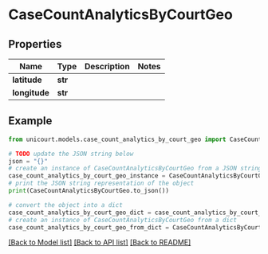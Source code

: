 # CaseCountAnalyticsByCourtGeo


## Properties

Name | Type | Description | Notes
------------ | ------------- | ------------- | -------------
**latitude** | **str** |  | 
**longitude** | **str** |  | 

## Example

```python
from unicourt.models.case_count_analytics_by_court_geo import CaseCountAnalyticsByCourtGeo

# TODO update the JSON string below
json = "{}"
# create an instance of CaseCountAnalyticsByCourtGeo from a JSON string
case_count_analytics_by_court_geo_instance = CaseCountAnalyticsByCourtGeo.from_json(json)
# print the JSON string representation of the object
print(CaseCountAnalyticsByCourtGeo.to_json())

# convert the object into a dict
case_count_analytics_by_court_geo_dict = case_count_analytics_by_court_geo_instance.to_dict()
# create an instance of CaseCountAnalyticsByCourtGeo from a dict
case_count_analytics_by_court_geo_from_dict = CaseCountAnalyticsByCourtGeo.from_dict(case_count_analytics_by_court_geo_dict)
```
[[Back to Model list]](../README.md#documentation-for-models) [[Back to API list]](../README.md#documentation-for-api-endpoints) [[Back to README]](../README.md)


